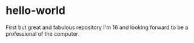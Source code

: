 # hello-world
First but great and fabulous repository
I'm 16 and looking forward to be a professional of the computer.
